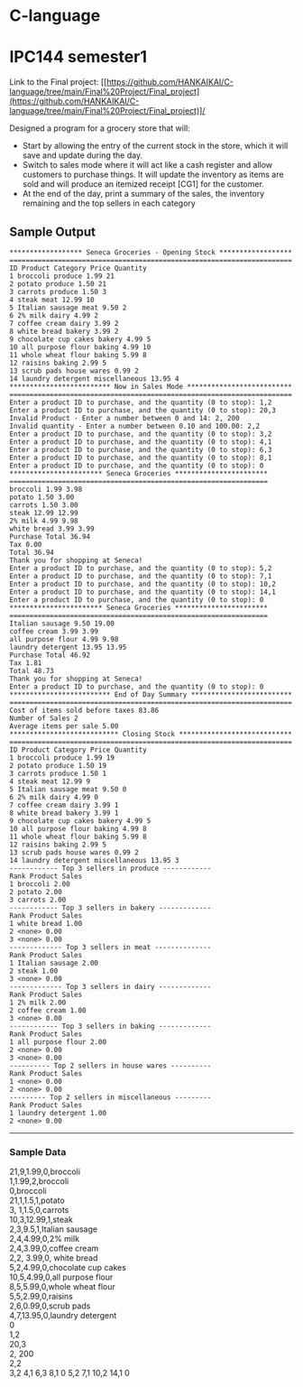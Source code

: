 # C-language
# IPC144 semester1

Link to the Final project: [[https://github.com/HANKAIKAI/C-language/tree/main/Final%20Project/Final_project](https://github.com/HANKAIKAI/C-language/tree/main/Final%20Project/Final_project)]/<br/>

Designed a program for a grocery store that will:
- Start by allowing the entry of the current stock in the store, which it will save and update during the day.
- Switch to sales mode where it will act like a cash register and allow customers to purchase things. It will update the
inventory as items are sold and will produce an itemized receipt [CG1] for the customer.
- At the end of the day, print a summary of the sales, the inventory remaining and the top sellers in each category

## Sample Output
```
****************** Seneca Groceries - Opening Stock ******************
======================================================================
ID Product Category Price Quantity
1 broccoli produce 1.99 21
2 potato produce 1.50 21
3 carrots produce 1.50 3
4 steak meat 12.99 10
5 Italian sausage meat 9.50 2
6 2% milk dairy 4.99 2
7 coffee cream dairy 3.99 2
8 white bread bakery 3.99 2
9 chocolate cup cakes bakery 4.99 5
10 all purpose flour baking 4.99 10
11 whole wheat flour baking 5.99 8
12 raisins baking 2.99 5
13 scrub pads house wares 0.99 2
14 laundry detergent miscellaneous 13.95 4
************************* Now in Sales Mode **************************
======================================================================
Enter a product ID to purchase, and the quantity (0 to stop): 1,2
Enter a product ID to purchase, and the quantity (0 to stop): 20,3
Invalid Product - Enter a number between 0 and 14: 2, 200
Invalid quantity - Enter a number between 0.10 and 100.00: 2,2
Enter a product ID to purchase, and the quantity (0 to stop): 3,2
Enter a product ID to purchase, and the quantity (0 to stop): 4,1
Enter a product ID to purchase, and the quantity (0 to stop): 6,3
Enter a product ID to purchase, and the quantity (0 to stop): 8,1
Enter a product ID to purchase, and the quantity (0 to stop): 0
*********************** Seneca Groceries ***********************
================================================================
broccoli 1.99 3.98
potato 1.50 3.00
carrots 1.50 3.00
steak 12.99 12.99
2% milk 4.99 9.98
white bread 3.99 3.99
Purchase Total 36.94
Tax 0.00
Total 36.94
Thank you for shopping at Seneca!
Enter a product ID to purchase, and the quantity (0 to stop): 5,2
Enter a product ID to purchase, and the quantity (0 to stop): 7,1
Enter a product ID to purchase, and the quantity (0 to stop): 10,2
Enter a product ID to purchase, and the quantity (0 to stop): 14,1
Enter a product ID to purchase, and the quantity (0 to stop): 0
*********************** Seneca Groceries ***********************
================================================================
Italian sausage 9.50 19.00
coffee cream 3.99 3.99
all purpose flour 4.99 9.98
laundry detergent 13.95 13.95
Purchase Total 46.92
Tax 1.81
Total 48.73
Thank you for shopping at Seneca!
Enter a product ID to purchase, and the quantity (0 to stop): 0
************************* End of Day Summary *************************
======================================================================
Cost of items sold before taxes 83.86
Number of Sales 2
Average items per sale 5.00
*************************** Closing Stock ****************************
======================================================================
ID Product Category Price Quantity
1 broccoli produce 1.99 19
2 potato produce 1.50 19
3 carrots produce 1.50 1
4 steak meat 12.99 9
5 Italian sausage meat 9.50 0
6 2% milk dairy 4.99 0
7 coffee cream dairy 3.99 1
8 white bread bakery 3.99 1
9 chocolate cup cakes bakery 4.99 5
10 all purpose flour baking 4.99 8
11 whole wheat flour baking 5.99 8
12 raisins baking 2.99 5
13 scrub pads house wares 0.99 2
14 laundry detergent miscellaneous 13.95 3
------------ Top 3 sellers in produce ------------
Rank Product Sales
1 broccoli 2.00
2 potato 2.00
3 carrots 2.00
------------ Top 3 sellers in bakery -------------
Rank Product Sales
1 white bread 1.00
2 <none> 0.00
3 <none> 0.00
------------- Top 3 sellers in meat --------------
Rank Product Sales
1 Italian sausage 2.00
2 steak 1.00
3 <none> 0.00
------------- Top 3 sellers in dairy -------------
Rank Product Sales
1 2% milk 2.00
2 coffee cream 1.00
3 <none> 0.00
------------ Top 3 sellers in baking -------------
Rank Product Sales
1 all purpose flour 2.00
2 <none> 0.00
3 <none> 0.00
---------- Top 2 sellers in house wares ----------
Rank Product Sales
1 <none> 0.00
2 <none> 0.00
--------- Top 2 sellers in miscellaneous ---------
Rank Product Sales
1 laundry detergent 1.00
2 <none> 0.00
```
****
### Sample Data
21,9,1.99,0,broccoli<br/>
1,1.99,2,broccoli<br/>
0,broccoli<br/>
21,1,1.5,1,potato<br/>
3, 1,1.5,0,carrots<br/>
10,3,12.99,1,steak<br/>
2,3,9.5,1,Italian sausage<br/>
2,4,4.99,0,2% milk<br/>
2,4,3.99,0,coffee cream<br/>
2,2, 3.99,0, white bread<br/>
5,2,4.99,0,chocolate cup cakes<br/>
10,5,4.99,0,all purpose flour<br/>
8,5,5.99,0,whole wheat flour<br/>
5,5,2.99,0,raisins<br/>
2,6,0.99,0,scrub pads<br/>
4,7,13.95,0,laundry detergent<br/>
0<br/>
1,2<br/>
20,3<br/>
2, 200<br/>
2,2<br/>
3,2
4,1
6,3
8,1
0
5,2
7,1
10,2
14,1
0
